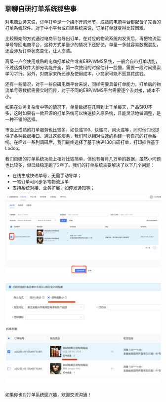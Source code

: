 ## 聊聊自研打单系统那些事

对电商业务来说，订单打单是一个绕不开的环节，成熟的电商平台都配备了完善的打单系统软件。对于中小平台或自建系统来说，订单打单就变得比较困难。

比较原始的方式通过电商平台导出订单，在对应的物流系统内发货后，再把物流运单号导回电商平台，这种方式单量少的情况下还好使，单量一多就容易数据混乱，还会涉及订单状态变化，让人崩溃。

高级一点会使用成熟的电商打单软件或者ERP/WMS系统，一般会自带打单功能，不过这类软件大部分功能齐全，第一次使用的时候估计一脸懵，需要一段时间摸索学习才行。另外，对商家来所还涉及使用成本，小商家可能不愿意花这钱。

还有一些情况，对于一些自研电商平台来说，同样需要具备打单能力，打单后的物流单号等数据需要实时回传，对于不同的ERP/WMS平台需要逐个去对接，成本不小。

如果在业务复杂度中等的情况下，单量数据在几百到上千单每天，产品SKU不多，这时如果有一款开源的打单系统可以快速接入原系统，且能灵活地做调整，是一种不错的选择。

市面上成熟的打单服务也比较多，如快递100、快递鸟、风火递等，同时他们也提供了各种数据接口，通过这些服务，我们可以相对快速的构建一套自己的打单系统。在经过一系列调研后，我们最终选择了基于快递100自研打单，打印插件基于Lodop。

我们自研的打单系统功能上相对比较简单，但也有每月几万单的数据，虽然小问题也比较多，但已经稳定跑了2年了。我们的打单系统主要解决了以下几个问题：
- 在线生成快递单号，无需手动导单；
- 一笔订单可同步多笔物流运单
- 支持系统对接、业务扩展，如停发通知等；

![打单发货](https://raw.githubusercontent.com/wikimo/chuang-printer/refs/heads/main/images/001.png)

![拆单发货](https://raw.githubusercontent.com/wikimo/chuang-printer/refs/heads/main/images/002.png)


如果你也对打单系统感兴趣，欢迎交流沟通！